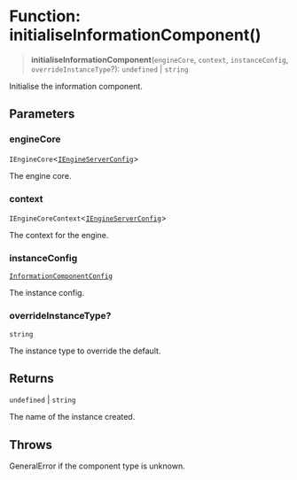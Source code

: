 # Function: initialiseInformationComponent()

> **initialiseInformationComponent**(`engineCore`, `context`, `instanceConfig`, `overrideInstanceType`?): `undefined` \| `string`

Initialise the information component.

## Parameters

### engineCore

`IEngineCore`\<[`IEngineServerConfig`](../interfaces/IEngineServerConfig.md)\>

The engine core.

### context

`IEngineCoreContext`\<[`IEngineServerConfig`](../interfaces/IEngineServerConfig.md)\>

The context for the engine.

### instanceConfig

[`InformationComponentConfig`](../type-aliases/InformationComponentConfig.md)

The instance config.

### overrideInstanceType?

`string`

The instance type to override the default.

## Returns

`undefined` \| `string`

The name of the instance created.

## Throws

GeneralError if the component type is unknown.

